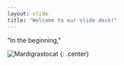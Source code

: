 ```yaml
---
layout: slide
title: "Welcome to our slide deck!"
---
```


"In the beginning,"

![Mardigrastocat](https://octodex.github.com/images/Mardigrastocat.png)
{: .center}
